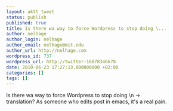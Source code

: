 ```yaml
---
layout: aktt_tweet
status: publish
published: true
title: Is there wa way to force Wordpress to stop doing \...
author: nelhage
author_login: nelhage
author_email: nelhage@mit.edu
author_url: http://nelhage.com
wordpress_id: 737
wordpress_url: http://twitter-16878346678
date: 2010-06-23 17:27:13.000000000 +02:00
categories: []
tags: []
---
```

Is there wa way to force Wordpress to stop doing \n -> <br> translation? As someone who edits post in emacs, it's a real pain.
